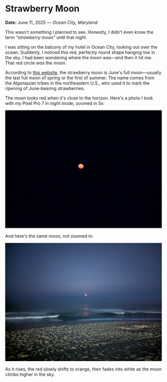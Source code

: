 # Strawberry Moon

**Date:** June 11, 2025 — *Ocean City, Maryland*

This wasn't something I planned to see. Honestly, I didn’t even know the term *“strawberry moon”* until that night.

I was sitting on the balcony of my hotel in Ocean City, looking out over the ocean. Suddenly, I noticed this red, perfectly round shape hanging low in the sky. I had been wondering where the moon was—and then it hit me. That red circle *was* the moon.

According to [this website](https://www.almanac.com/content/full-moon-june), the strawberry moon is June's full moon—usually the last full moon of spring or the first of summer. The name comes from the Algonquian tribes in the northeastern U.S., who used it to mark the ripening of June-bearing strawberries.

The moon looks red when it's close to the horizon. Here's a photo I took with my Pixel Pro 7 in night mode, zoomed in 5x:

![Zoomed in Strawberry Moon](pix/StrawberryMoon/StrawberryMoon2.webp)

And here's the same moon, not zoomed in:

![Wide shot of Strawberry Moon](pix/StrawberryMoon/StrawberryMoon1.webp)

As it rises, the red slowly shifts to orange, then fades into white as the moon climbs higher in the sky.
